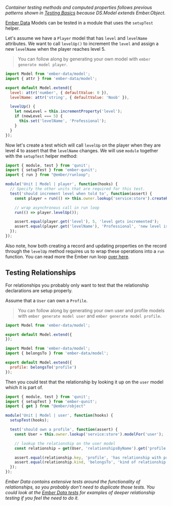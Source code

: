 _Container testing methods and computed properties follows previous patterns shown
in [Testing Basics] because DS.Model extends Ember.Object._

[Ember Data] Models can be tested in a module that uses the `setupTest` helper.

Let's assume we have a `Player` model that has `level` and `levelName`
attributes. We want to call `levelUp()` to increment the `level` and assign a
new `levelName` when the player reaches level 5.

> You can follow along by generating your own model with `ember generate
> model player`.

```javascript {data-filename=app/models/player.js}
import Model from 'ember-data/model';
import { attr } from 'ember-data/model';

export default Model.extend({
  level: attr('number', { defaultValue: 0 }),
  levelName: attr('string', { defaultValue: 'Noob' }),

  levelUp() {
    let newLevel = this.incrementProperty('level');
    if (newLevel === 5) {
      this.set('levelName', 'Professional');
    }
  }
});
```

Now let's create a test which will call `levelUp` on the player when they are
level 4 to assert that the `levelName` changes. We will use `module` together with the `setupTest` helper method:

```javascript {data-filename=tests/unit/models/player-test.js}
import { module, test } from 'qunit';
import { setupTest } from 'ember-qunit';
import { run } from "@ember/runloop";

module('Unit | Model | player', function(hooks) {
  // Specify the other units that are required for this test.
  test('should increment level when told to', function(assert) {
    const player = run(() => this.owner.lookup('service:store').createRecord('player'));

    // wrap asynchronous call in run loop
    run(() => player.levelUp());

    assert.equal(player.get('level'), 5, 'level gets incremented');
    assert.equal(player.get('levelName'), 'Professional', 'new level is called professional');
  });
});
```

Also note, how both creating a record and updating properties on the record through the `levelUp` method requires
us to wrap these operations into a `run` function. You can read more the Ember run loop [over here](https://guides.emberjs.com/v2.18.0/applications/run-loop/).

## Testing Relationships

For relationships you probably only want to test that the relationship
declarations are setup properly.

Assume that a `User` can own a `Profile`.

> You can follow along by generating your own user and profile models with `ember
> generate model user` and `ember generate model profile`.

```javascript {data-filename=app/models/profile.js}
import Model from 'ember-data/model';

export default Model.extend({
});
```

```javascript {data-filename=app/models/user.js}
import Model from 'ember-data/model';
import { belongsTo } from 'ember-data/model';

export default Model.extend({
  profile: belongsTo('profile')
});
```

Then you could test that the relationship by looking it up on the `user` model which it is part of.

```javascript {data-filename=tests/unit/models/user-test.js}
import { module, test } from 'qunit';
import { setupTest } from 'ember-qunit';
import { get } from "@ember/object"

module('Unit | Model | user', function(hooks) {
  setupTest(hooks);

  test('should own a profile', function(assert) {
    const User = this.owner.lookup('service:store').modelFor('user');

    // lookup the relationship on the user model
    const relationship = get(User, 'relationshipsByName').get('profile');

    assert.equal(relationship.key, 'profile', 'has relationship with profile');
    assert.equal(relationship.kind, 'belongsTo', 'kind of relationship is belongsTo');
  });
});
```

_Ember Data contains extensive tests around the functionality of
relationships, so you probably don't need to duplicate those tests.  You could
look at the [Ember Data tests] for examples of deeper relationship testing if you
feel the need to do it._

[Ember Data]: https://github.com/emberjs/data
[Testing Basics]: ../unit-testing-basics/
[Ember Data tests]: https://github.com/emberjs/data/tree/master/tests
